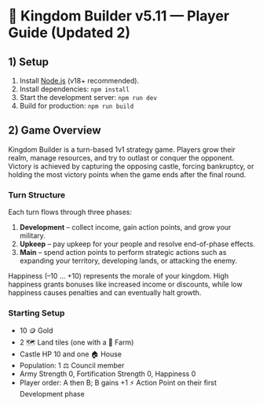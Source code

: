 # 👑 Kingdom Builder v5.11 — Player Guide (Updated 2)

## 1) Setup

1. Install [Node.js](https://nodejs.org/) (v18+ recommended).
2. Install dependencies: `npm install`
3. Start the development server: `npm run dev`
4. Build for production: `npm run build`

## 2) Game Overview

Kingdom Builder is a turn-based 1v1 strategy game. Players grow their realm, manage resources, and try to outlast or conquer the opponent. Victory is achieved by capturing the opposing castle, forcing bankruptcy, or holding the most victory points when the game ends after the final round.

### Turn Structure

Each turn flows through three phases:

1. **Development** – collect income, gain action points, and grow your military.
2. **Upkeep** – pay upkeep for your people and resolve end-of-phase effects.
3. **Main** – spend action points to perform strategic actions such as expanding your territory, developing lands, or attacking the enemy.


Happiness (–10 … +10) represents the morale of your kingdom. High happiness grants bonuses like increased income or discounts, while low happiness causes penalties and can eventually halt growth.

### Starting Setup

- 10 🪙 Gold  
- 2 🗺️ Land tiles (one with a 🌾 Farm)  
- Castle HP 10 and one 🏠 House  
- Population: 1 ⚖️ Council member  
- Army Strength 0, Fortification Strength 0, Happiness 0  
- Player order: A then B; B gains +1 ⚡️ Action Point on their first Development phase


